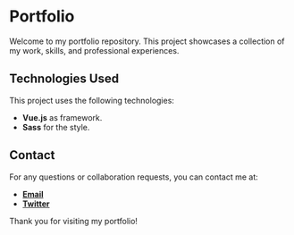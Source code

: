 # Portfolio

Welcome to my portfolio repository. This project showcases a collection of my work, skills, and professional experiences.

## Technologies Used

This project uses the following technologies:

- **Vue.js** as framework.
- **Sass** for the style.

## Contact

For any questions or collaboration requests, you can contact me at:

- **[Email](camus.benjamin@hotmail.com)**
- **[Twitter](https://twitter.com/Benjamincms_)**

Thank you for visiting my portfolio!
